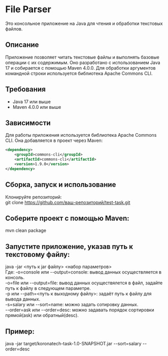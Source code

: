 # File Parser

Это консольное приложение на Java для чтения и обработки текстовых файлов.

## Описание

Приложение позволяет читать текстовые файлы и выполнять базовые операции с их содержимым. Оно разработано с использованием Java 17 и собирается с помощью Maven 4.0.0. Для обработки аргументов командной строки используется библиотека Apache Commons CLI.

## Требования

- Java 17 или выше
- Maven 4.0.0 или выше

## Зависимости

Для работы приложения используется библиотека Apache Commons CLI. Она добавляется в проект через Maven:

```xml
<dependency>
    <groupId>commons-cli</groupId>
    <artifactId>commons-cli</artifactId>
    <version>1.9.0</version>
</dependency>
```

## Сборка, запуск и использование
Клонируйте репозиторий: </br>
git clone https://github.com/ваш-репозиторий/test-task.git

## Соберите проект с помощью Maven:
mvn clean package

## Запустите приложение, указав путь к текстовому файлу:
java -jar <путь к jar файлу> <набор параметров></br>
Где:
-o=console или --output=console: вывод данных осуществляется в консоль.</br>
-o=file или --output=file: вывод данных осуществялется в файл, задайте путь к файлу в следующем параметре.</br>
-p или --path=<путь к выходному файлу>: задаёт путь к файлу для вывода данных.</br>
-s=salary или --sort=name: можно задать сотировку данных.</br>
--order=ask или --order=desc: можно задавать порядок сортировки прямой(ask) или обратный(desc).
## Пример:
java -jar target/koronatech-task-1.0-SNAPSHOT.jar --sort=salary --order=desc